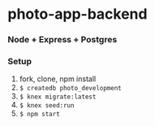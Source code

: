 # photo-app-backend
### Node + Express + Postgres

### Setup

1. fork, clone, npm install
1. `$ createdb photo_development`
1. `$ knex migrate:latest`
1. `$ knex seed:run`
1. `$ npm start`
